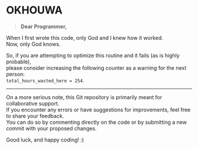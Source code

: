 # OKHOUWA

> **Dear Programmer,**

When I first wrote this code, only God and I knew how it worked.  
Now, only God knows.

So, if you are attempting to optimize this routine and it fails (as is highly probable),  
please consider increasing the following counter as a warning for the next person:  
`total_hours_wasted_here = 254`.

---

On a more serious note, this Git repository is primarily meant for collaborative support.  
If you encounter any errors or have suggestions for improvements, feel free to share your feedback.  
You can do so by commenting directly on the code or by submitting a new commit with your proposed changes.

Good luck, and happy coding! :)
